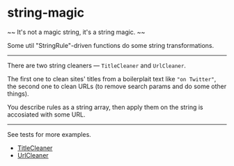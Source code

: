 # string-magic

~~ It's not a magic string, it's a string magic. ~~

Some util "StringRule"-driven functions do some string transformations.

---

There are two string cleaners — `TitleCleaner` and `UrlCleaner`.

The first one to clean sites' titles from a boilerplait text like `"on Twitter"`,
the second one to clean URLs (to remove search params and do some other things).

You describe rules as a string array, then apply them on the string is accosiated with some URL.

---

See tests for more examples.

- [TitleCleaner](https://github.com/AlttiRi/string-magic/tree/master/test/title-cleaner)
- [UrlCleaner](https://github.com/AlttiRi/string-magic/tree/master/test/url-cleaner)
